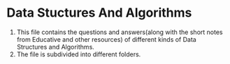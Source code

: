 # Data Stuctures And Algorithms
1. This file contains the questions and answers(along with the short notes from Educative and other resources) of different kinds of Data Structures and Algorithms.
2. The file is subdivided into different folders.
